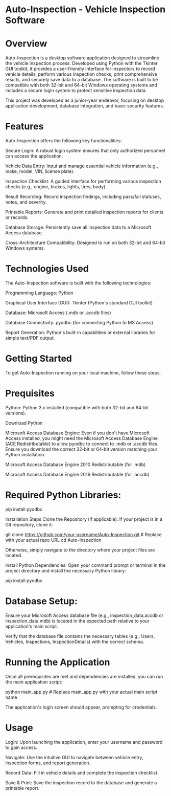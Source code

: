 # Auto-Inspection - Vehicle Inspection Software
# Overview
Auto-Inspection is a desktop software application designed to streamline the vehicle inspection process. Developed using Python with the Tkinter GUI toolkit, it provides a user-friendly interface for inspectors to record vehicle details, perform various inspection checks, print comprehensive results, and securely save data to a database. The software is built to be compatible with both 32-bit and 64-bit Windows operating systems and includes a secure login system to protect sensitive inspection data.

This project was developed as a junior-year endeavor, focusing on desktop application development, database integration, and basic security features.

# Features
Auto-Inspection offers the following key functionalities:

Secure Login: A robust login system ensures that only authorized personnel can access the application.

Vehicle Data Entry: Input and manage essential vehicle information (e.g., make, model, VIN, license plate).

Inspection Checklist: A guided interface for performing various inspection checks (e.g., engine, brakes, lights, tires, body).

Result Recording: Record inspection findings, including pass/fail statuses, notes, and severity.

Printable Reports: Generate and print detailed inspection reports for clients or records.

Database Storage: Persistently save all inspection data to a Microsoft Access database.

Cross-Architecture Compatibility: Designed to run on both 32-bit and 64-bit Windows systems.

# Technologies Used
The Auto-Inspection software is built with the following technologies:

Programming Language: Python

Graphical User Interface (GUI): Tkinter (Python's standard GUI toolkit)

Database: Microsoft Access (.mdb or .accdb files)

Database Connectivity: pyodbc (for connecting Python to MS Access)

Report Generation: Python's built-in capabilities or external libraries for simple text/PDF output.

# Getting Started
To get Auto-Inspection running on your local machine, follow these steps.

# Prequisites
Python: Python 3.x installed (compatible with both 32-bit and 64-bit versions).

Download Python

Microsoft Access Database Engine: Even if you don't have Microsoft Access installed, you might need the Microsoft Access Database Engine (ACE Redistributable) to allow pyodbc to connect to .mdb or .accdb files. Ensure you download the correct 32-bit or 64-bit version matching your Python installation.

Microsoft Access Database Engine 2010 Redistributable (for .mdb)

Microsoft Access Database Engine 2016 Redistributable (for .accdb)

# Required Python Libraries:

pip install pyodbc

Installation Steps
Clone the Repository (if applicable): If your project is in a Git repository, clone it:

git clone https://github.com/your-username/Auto-Inspection.git # Replace with your actual repo URL
cd Auto-Inspection

Otherwise, simply navigate to the directory where your project files are located.

Install Python Dependencies: Open your command prompt or terminal in the project directory and install the necessary Python library:

pip install pyodbc

# Database Setup:

Ensure your Microsoft Access database file (e.g., inspection_data.accdb or inspection_data.mdb) is located in the expected path relative to your application's main script.

Verify that the database file contains the necessary tables (e.g., Users, Vehicles, Inspections, InspectionDetails) with the correct schema.

# Running the Application
Once all prerequisites are met and dependencies are installed, you can run the main application script:

python main_app.py # Replace main_app.py with your actual main script name

The application's login screen should appear, prompting for credentials.

# Usage
Login: Upon launching the application, enter your username and password to gain access.

Navigate: Use the intuitive GUI to navigate between vehicle entry, inspection forms, and report generation.

Record Data: Fill in vehicle details and complete the inspection checklist.

Save & Print: Save the inspection record to the database and generate a printable report.
